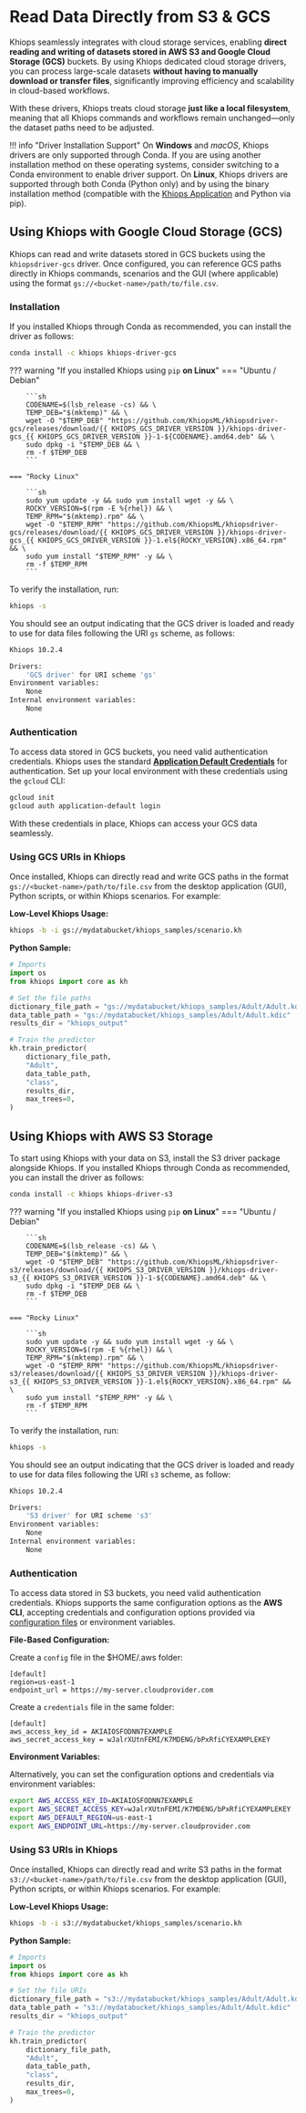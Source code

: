 # Read Data Directly from S3 & GCS

Khiops seamlessly integrates with cloud storage services, enabling **direct reading and writing of datasets stored in AWS S3 and Google Cloud Storage (GCS)** buckets. By using Khiops dedicated cloud storage drivers, you can process large-scale datasets **without having to manually download or transfer files**, significantly improving efficiency and scalability in cloud-based workflows.

With these drivers, Khiops treats cloud storage **just like a local filesystem**, meaning that all Khiops commands and workflows remain unchanged—only the dataset paths need to be adjusted.

!!! info "Driver Installation Support"
    On **Windows** and *macOS*, Khiops drivers are only supported through Conda. If you are using another installation method on these operating systems, consider switching to a Conda environment to enable driver support.
    On **Linux**, Khiops drivers are supported through both Conda (Python only) and by using the binary installation method (compatible with the [Khiops Application][nocode] and Python via pip). 

[nocode]: ../setup/nocode.md

## Using Khiops with Google Cloud Storage (GCS)

Khiops can read and write datasets stored in GCS buckets using the `khiopsdriver-gcs` driver. Once configured, you can reference GCS paths directly in Khiops commands, scenarios and the GUI (where applicable) using the format `gs://<bucket-name>/path/to/file.csv`.

### Installation

If you installed Khiops through Conda as recommended, you can install the driver as follows:

```sh
conda install -c khiops khiops-driver-gcs
```

??? warning "If you installed Khiops using `pip` **on Linux**"
    === "Ubuntu / Debian"

        ```sh
        CODENAME=$(lsb_release -cs) && \
        TEMP_DEB="$(mktemp)" && \
        wget -O "$TEMP_DEB" "https://github.com/KhiopsML/khiopsdriver-gcs/releases/download/{{ KHIOPS_GCS_DRIVER_VERSION }}/khiops-driver-gcs_{{ KHIOPS_GCS_DRIVER_VERSION }}-1-${CODENAME}.amd64.deb" && \
        sudo dpkg -i "$TEMP_DEB && \
        rm -f $TEMP_DEB
        ```

    === "Rocky Linux"

        ```sh
        sudo yum update -y && sudo yum install wget -y && \
        ROCKY_VERSION=$(rpm -E %{rhel}) && \
        TEMP_RPM="$(mktemp).rpm" && \
        wget -O "$TEMP_RPM" "https://github.com/KhiopsML/khiopsdriver-gcs/releases/download/{{ KHIOPS_GCS_DRIVER_VERSION }}/khiops-driver-gcs_{{ KHIOPS_GCS_DRIVER_VERSION }}-1.el${ROCKY_VERSION}.x86_64.rpm" && \
        sudo yum install "$TEMP_RPM" -y && \
        rm -f $TEMP_RPM
        ```

To verify the installation, run:

```sh
khiops -s
```

You should see an output indicating that the GCS driver is loaded and ready to use for data files following the URI `gs` scheme, as follows:


```sh
Khiops 10.2.4

Drivers:
    'GCS driver' for URI scheme 'gs'
Environment variables:
    None
Internal environment variables:
    None
```

### Authentication

To access data stored in GCS buckets, you need valid authentication credentials. Khiops uses the standard [**Application Default Credentials**][cloud-auth] for authentication. Set up your local environment with these credentials using the `gcloud` CLI:

[cloud-auth]:https://cloud.google.com/docs/authentication/provide-credentials-adc?hl=fr

```sh
gcloud init
gcloud auth application-default login
```

With these credentials in place, Khiops can access your GCS data seamlessly.

### Using GCS URIs in Khiops

Once installed, Khiops can directly read and write GCS paths in the format `gs://<bucket-name>/path/to/file.csv` from the desktop application (GUI), Python scripts, or within Khiops scenarios. For example:

**Low-Level Khiops Usage:**
```sh
khiops -b -i gs://mydatabucket/khiops_samples/scenario.kh
```

**Python Sample:**

```python
# Imports
import os
from khiops import core as kh

# Set the file paths
dictionary_file_path = "gs://mydatabucket/khiops_samples/Adult/Adult.kdic"
data_table_path = "gs://mydatabucket/khiops_samples/Adult/Adult.kdic"
results_dir = "khiops_output"

# Train the predictor
kh.train_predictor(
    dictionary_file_path,
    "Adult",
    data_table_path,
    "class",
    results_dir,
    max_trees=0,
)
```

## Using Khiops with AWS S3 Storage 

To start using Khiops with your data on S3, install the S3 driver package alongside Khiops. If you installed Khiops through Conda as recommended, you can install the driver as follows:

```sh
conda install -c khiops khiops-driver-s3
```

??? warning "If you installed Khiops using `pip` **on Linux**"
    === "Ubuntu / Debian"

        ```sh
        CODENAME=$(lsb_release -cs) && \
        TEMP_DEB="$(mktemp)" && \
        wget -O "$TEMP_DEB" "https://github.com/KhiopsML/khiopsdriver-s3/releases/download/{{ KHIOPS_S3_DRIVER_VERSION }}/khiops-driver-s3_{{ KHIOPS_S3_DRIVER_VERSION }}-1-${CODENAME}.amd64.deb" && \
        sudo dpkg -i "$TEMP_DEB && \
        rm -f $TEMP_DEB
        ```

    === "Rocky Linux"

        ```sh
        sudo yum update -y && sudo yum install wget -y && \
        ROCKY_VERSION=$(rpm -E %{rhel}) && \
        TEMP_RPM="$(mktemp).rpm" && \
        wget -O "$TEMP_RPM" "https://github.com/KhiopsML/khiopsdriver-s3/releases/download/{{ KHIOPS_S3_DRIVER_VERSION }}/khiops-driver-s3_{{ KHIOPS_S3_DRIVER_VERSION }}-1.el${ROCKY_VERSION}.x86_64.rpm" && \
        sudo yum install "$TEMP_RPM" -y && \
        rm -f $TEMP_RPM
        ```

To verify the installation, run:

```sh
khiops -s
```

You should see an output indicating that the GCS driver is loaded and ready to use for data files following the URI `s3` scheme, as follow:


```sh
Khiops 10.2.4

Drivers:
    'S3 driver' for URI scheme 's3'
Environment variables:
    None
Internal environment variables:
    None
```

### Authentication 

To access data stored in S3 buckets, you need valid authentication credentials. Khiops supports the same configuration options as the **AWS CLI**, accepting credentials and configuration options provided via [configuration files][cli-configure-files] or environment variables.

[cli-configure-files]: https://docs.aws.amazon.com/cli/latest/userguide/cli-configure-files.html

**File-Based Configuration:**

Create a `config` file in the $HOME/.aws folder:

```unixconfig
[default]
region=us-east-1
endpoint_url = https://my-server.cloudprovider.com
```

Create a `credentials` file in the same folder:

```unixconfig
[default]
aws_access_key_id = AKIAIOSFODNN7EXAMPLE
aws_secret_access_key = wJalrXUtnFEMI/K7MDENG/bPxRfiCYEXAMPLEKEY
```

**Environment Variables:**

Alternatively, you can set the configuration options and credentials via environment variables:

```sh
export AWS_ACCESS_KEY_ID=AKIAIOSFODNN7EXAMPLE
export AWS_SECRET_ACCESS_KEY=wJalrXUtnFEMI/K7MDENG/bPxRfiCYEXAMPLEKEY
export AWS_DEFAULT_REGION=us-east-1
export AWS_ENDPOINT_URL=https://my-server.cloudprovider.com
```

### Using S3 URIs in Khiops

Once installed, Khiops can directly read and write S3 paths in the format `s3://<bucket-name>/path/to/file.csv` from the desktop application (GUI), Python scripts, or within Khiops scenarios. For example:

**Low-Level Khiops Usage:**
```sh
khiops -b -i s3://mydatabucket/khiops_samples/scenario.kh
```

**Python Sample:**

```python
# Imports
import os
from khiops import core as kh

# Set the file URIs
dictionary_file_path = "s3://mydatabucket/khiops_samples/Adult/Adult.kdic"
data_table_path = "s3://mydatabucket/khiops_samples/Adult/Adult.kdic"
results_dir = "khiops_output"

# Train the predictor
kh.train_predictor(
    dictionary_file_path,
    "Adult",
    data_table_path,
    "class",
    results_dir,
    max_trees=0,
)
```
